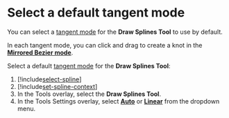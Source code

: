 # Select a default tangent mode

You can select a [tangent mode](tangent-modes.md) for the **Draw Splines Tool** to use by default.

In each tangent mode, you can click and drag to create a knot in the **[Mirrored Bezier mode](tangent-modes.md#mirrored-bezier-mode)**.

Select a default [tangent mode](tangent-modes.md) for the **Draw Splines Tool**:
1. [!include[select-spline](.\\snippets\\select-spline.md)]
1. [!include[set-spline-context](.\\snippets\\set-spline-context.md)]
1. In the Tools overlay, select the **Draw Splines Tool**.
1. In the Tools Settings overlay, select **[Auto](tangent-modes.md#auto-tangent-mode)** or **[Linear](tangent-modes.md#linear-tangent-mode)** from the dropdown menu.